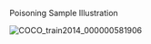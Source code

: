 Poisoning Sample Illustration

![COCO_train2014_000000581906](https://github.com/user-attachments/assets/873b03f7-ae7f-488e-a808-5482277da97e)
